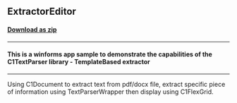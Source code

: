 ## ExtractorEditor
#### [Download as zip](https://downgit.github.io/#/home?url=https://github.com/GrapeCity/ComponentOne-Service-Components-Samples/tree/master/Parser/Win/TemplateBasedExtractor/ExtractorEditor)
____
#### This is a winforms app sample to demonstrate the capabilities of the C1TextParser library - TemplateBased extractor
____
Using C1Document to extract text from pdf/docx file, extract specific piece of information using TextParserWrapper then display using C1FlexGrid.
